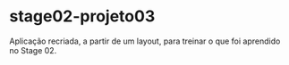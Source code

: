 # stage02-projeto03
Aplicação recriada, a partir de um layout, para treinar o que foi aprendido no Stage 02.

